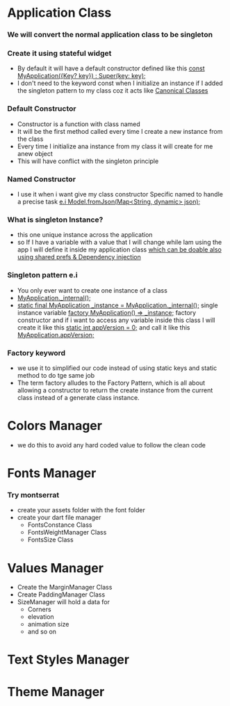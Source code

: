 # Application Class
### We will convert the normal application class to be singleton
### Create it using stateful widget
- By default it will have a default constructor
  defined like this [const MyApplication({Key? key}) : Super(key: key);]()
- I don't need to the keyword const when I initialize an instance
  if I added the singleton pattern to my class
  coz it acts like [Canonical Classes]()

### Default Constructor
- Constructor is a function with class named
- It will be the first method called every time I create
a new instance from the class
- Every time I initialize ana instance from my class
it will create for me anew object
- This will have conflict with the singleton principle

### Named Constructor
- I use it when i want give my class constructor Specific named
to handle a precise task [e.i Model.fromJson(Map<String, dynamic> json);]()

### What is singleton Instance?
- this one unique instance across the application
- so If I have a variable with a value that I will change
while Iam using the app  I will define it inside my application
class [which can be doable also using shared prefs & Dependency injection]()

### Singleton pattern e.i
- You only ever want to create one instance of a class
- [MyApplication._internal();]()
- [static final MyApplication _instance = MyApplication._internal();]() single instance variable
[factory MyApplication() => _instance;]() factory constructor
and if i want to access any variable inside this class I will
create it like this [static int appVersion = 0;]()
and call it like this [MyApplication.appVersion;]()

### Factory keyword
- we use it to simplified our code instead of using static keys and
static method to do tge same job
- The term factory alludes to the Factory Pattern,
which is all about allowing a constructor to return the create instance from
the current class instead of a generate class instance.

# Colors Manager
- we do this to avoid any hard coded value to follow the clean code

# Fonts Manager
### Try montserrat
- create your assets folder with the font folder
- create your dart file manager
    - FontsConstance Class
    - FontsWeightManager Class
    - FontsSize Class

# Values Manager
- Create the MarginManager Class
- Create PaddingManager Class
- SizeManager will hold a data for
    - Corners
    - elevation
    - animation size
    - and so on

# Text Styles Manager

# Theme Manager
